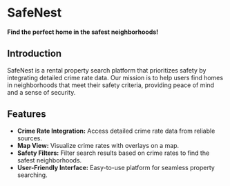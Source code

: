 # SafeNest

**Find the perfect home in the safest neighborhoods!**

## Introduction

SafeNest is a rental property search platform that prioritizes safety by integrating detailed crime rate data. Our mission is to help users find homes in neighborhoods that meet their safety criteria, providing peace of mind and a sense of security.

## Features

- **Crime Rate Integration:** Access detailed crime rate data from reliable sources.
- **Map View:** Visualize crime rates with overlays on a map.
- **Safety Filters:** Filter search results based on crime rates to find the safest neighborhoods.
- **User-Friendly Interface:** Easy-to-use platform for seamless property searching.
